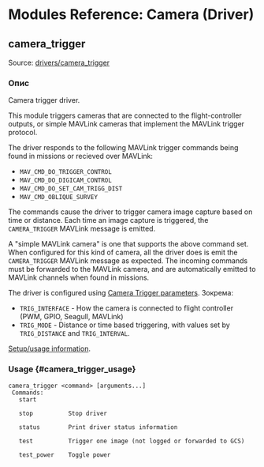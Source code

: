 # Modules Reference: Camera (Driver)

## camera_trigger

Source: [drivers/camera_trigger](https://github.com/PX4/PX4-Autopilot/tree/main/src/drivers/camera_trigger)

### Опис

Camera trigger driver.

This module triggers cameras that are connected to the flight-controller outputs,
or simple MAVLink cameras that implement the MAVLink trigger protocol.

The driver responds to the following MAVLink trigger commands being found in missions or recieved over MAVLink:

- `MAV_CMD_DO_TRIGGER_CONTROL`
- `MAV_CMD_DO_DIGICAM_CONTROL`
- `MAV_CMD_DO_SET_CAM_TRIGG_DIST`
- `MAV_CMD_OBLIQUE_SURVEY`

The commands cause the driver to trigger camera image capture based on time or distance.
Each time an image capture is triggered, the `CAMERA_TRIGGER` MAVLink message is emitted.

A "simple MAVLink camera" is one that supports the above command set.
When configured for this kind of camera, all the driver does is emit the `CAMERA_TRIGGER` MAVLink message as expected.
The incoming commands must be forwarded to the MAVLink camera, and are automatically emitted to MAVLink channels
when found in missions.

The driver is configured using [Camera Trigger parameters](../advanced_config/parameter_reference.md#camera-trigger).
Зокрема:

- `TRIG_INTERFACE` - How the camera is connected to flight controller (PWM, GPIO, Seagull, MAVLink)
- `TRIG_MODE` - Distance or time based triggering, with values set by `TRIG_DISTANCE` and `TRIG_INTERVAL`.

[Setup/usage information](../camera/index.md).

### Usage {#camera_trigger_usage}

```
camera_trigger <command> [arguments...]
 Commands:
   start

   stop          Stop driver

   status        Print driver status information

   test          Trigger one image (not logged or forwarded to GCS)

   test_power    Toggle power
```
